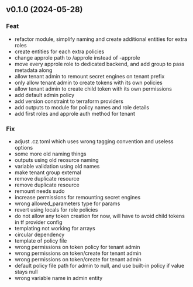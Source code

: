 ## v0.1.0 (2024-05-28)

### Feat

- refactor module, simplify naming and create additional entities for extra roles
- create entities for each extra policies
- change approle path to <prefix>/approle instead of <prefix>-approle
- move every approle role to dedicated backend, and add group to pass metadata along
- allow tenant admin to remount secret engines on tenant prefix
- only allow tenant admin to create tokens with its own policies
- allow tenant admin to create child token with its own permissions
- add default admin policy
- add version constraint to terraform providers
- add outputs to module for policy names and role details
- add first roles and approle auth method for tenant

### Fix

- adjust .cz.toml which uses wrong tagging convention and useless options
- some more old naming things
- outputs using old reosurce naming
- variable validation using old names
- make tenant group external
- remove duplicate resource
- remove duplicate resource
- remount needs sudo
- increase permissions for remounting secret engines
- wrong allowed_parameters type for params
- revert using locals for role policies
- do not allow any token creation for now, will have to avoid child tokens in tf provider config
- templating not working for arrays
- circular dependency
- template of policy file
- wrong permissions on token policy for tenant admin
- wrong permissions on token/create for tenant admin
- wrong permissions on token/create for tenant admin
- default policy file path for admin to null, and use built-in policy if value stays null
- wrong variable name in admin entity
